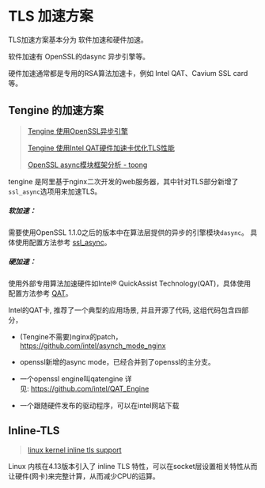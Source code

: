 # TLS 加速方案

TLS加速方案基本分为 软件加速和硬件加速。

软件加速有 OpenSSL的dasync 异步引擎等。

硬件加速通常都是专用的RSA算法加速卡，例如 Intel QAT、Cavium SSL card 等。



## Tengine 的加速方案

> [Tengine 使用OpenSSL异步引擎](https://tengine.taobao.org/document_cn/ngx_http_ssl_asynchronous_mode_cn.html)
> 
> [Tengine 使用Intel QAT硬件加速卡优化TLS性能](http://tengine.taobao.org/document_cn/tengine_qat_ssl_cn.html)
> 
> [OpenSSL async模块框架分析 - toong ](https://www.cnblogs.com/hugetong/p/14379347.html)

tengine 是阿里基于nginx二次开发的web服务器，其中针对TLS部分新增了`ssl_async`选项用来加速TLS。

##### 软加速：

需要使用OpenSSL 1.1.0之后的版本中在算法层提供的异步的引擎模块`dasync`。 具体使用配置方法参考 [ssl_async](https://tengine.taobao.org/document_cn/ngx_http_ssl_asynchronous_mode_cn.html)。

##### 硬加速：

使用外部专用算法加速硬件如Intel® QuickAssist Technology(QAT)，具体使用配置方法参考 [QAT](http://tengine.taobao.org/document_cn/tengine_qat_ssl_cn.html)。

Intel的QAT卡, 推荐了一个典型的应用场景, 并且开源了代码, 这组代码包含四部分，

- (Tengine不需要)nginx的patch，https://github.com/intel/asynch_mode_nginx

- openssl新增的async mode，已经合并到了openssl的主分支。

- 一个openssl engine叫qatengine 详见: https://github.com/intel/QAT_Engine

- 一个跟随硬件发布的驱动程序，可以在intel网站下载



## Inline-TLS

> [linux kernel inline tls support](https://www.admin-magazine.com/Archive/2018/45/Let-the-hardware-do-the-heavy-lifting/(offset)/3)

Linux 内核在4.13版本引入了 inline TLS 特性，可以在socket层设置相关特性从而让硬件(网卡)来完整计算，从而减少CPU的运算。


